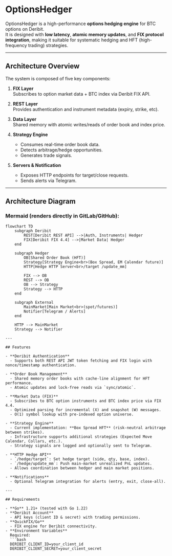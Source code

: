 # OptionsHedger

OptionsHedger is a high-performance **options hedging engine** for BTC options on Deribit.  
It is designed with **low latency**, **atomic memory updates**, and **FIX protocol integration**, making it suitable for systematic hedging and HFT (high-frequency trading) strategies.

---

## Architecture Overview

The system is composed of five key components:

1. **FIX Layer**  
   Subscribes to option market data + BTC index via Deribit FIX API.
   
2. **REST Layer**  
   Provides authentication and instrument metadata (expiry, strike, etc).

3. **Data Layer**  
   Shared memory with atomic writes/reads of order book and index price.

4. **Strategy Engine**  
   - Consumes real-time order book data.  
   - Detects arbitrage/hedge opportunities.  
   - Generates trade signals.  

5. **Servers & Notification**  
   - Exposes HTTP endpoints for target/close requests.  
   - Sends alerts via Telegram.  

---

## Architecture Diagram

### Mermaid (renders directly in GitLab/GitHub):

```mermaid
flowchart TD
    subgraph Deribit
        REST[Deribit REST API] -->|Auth, Instruments| Hedger
        FIX[Deribit FIX 4.4] -->|Market Data| Hedger
    end

    subgraph Hedger
        OB[Shared Order Book (HFT)]
        Strategy[Strategy Engine<br>(Box Spread, EM Calendar future)]
        HTTP[Hedge HTTP Server<br>/target /update_mm]

        FIX --> OB
        REST --> OB
        OB --> Strategy
        Strategy --> HTTP
    end

    subgraph External
        MainMarket[Main Market<br>(spot/futures)]
        Notifier[Telegram / Alerts]
    end

    HTTP --> MainMarket
    Strategy --> Notifier

---

## Features

- **Deribit Authentication**
  - Supports both REST API JWT token fetching and FIX login with nonce/timestamp authentication.

- **Order Book Management**
  - Shared memory order books with cache-line alignment for HFT performance.
  - Atomic updates and lock-free reads via `sync/atomic`.

- **Market Data (FIX)**
  - Subscribes to BTC option instruments and BTC index price via FIX 4.4.
  - Optimized parsing for incremental (X) and snapshot (W) messages.
  - O(1) symbol lookup with pre-indexed option universe.

- **Strategy Engine**
  - Current implementation: **Box Spread HFT** (risk-neutral arbitrage between strikes).
  - Infrastructure supports additional strategies (Expected Move Calendar, Collars, etc.).
  - Strategy signals are logged and optionally sent to Telegram.

- **HTTP Hedge API**
  - `/hedge/target`: Set hedge target (side, qty, base, index).
  - `/hedge/update_mm`: Push main-market unrealized PnL updates.
  - Allows coordination between hedger and main market positions.

- **Notifications**
  - Optional Telegram integration for alerts (entry, exit, close-all).

---

## Requirements

- **Go** 1.21+ (tested with Go 1.22)
- **Deribit Account**
  - API keys (client ID & secret) with trading permissions.
- **QuickFIX/Go**
  - FIX engine for Deribit connectivity.
- **Environment Variables**  
  Required:
  ```bash
  DERIBIT_CLIENT_ID=your_client_id
  DERIBIT_CLIENT_SECRET=your_client_secret
